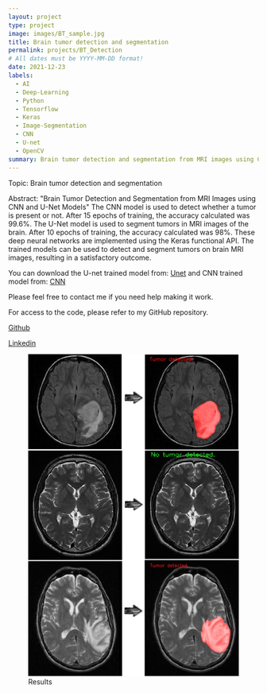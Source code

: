```yaml
---
layout: project
type: project
image: images/BT_sample.jpg
title: Brain tumor detection and segmentation
permalink: projects/BT_Detection
# All dates must be YYYY-MM-DD format!
date: 2021-12-23
labels:
  - AI
  - Deep-Learning
  - Python
  - Tensorflow
  - Keras
  - Image-Segmentation
  - CNN
  - U-net
  - OpenCV
summary: Brain tumor detection and segmentation from MRI images using CNN and Unet models.
---
```

Topic: Brain tumor detection and segmentation

Abstract: 
"Brain Tumor Detection and Segmentation from MRI Images using CNN and U-Net Models"
The CNN model is used to detect whether a tumor is present or not. After 15 epochs of training, the accuracy calculated was 99.6%.
The U-Net model is used to segment tumors in MRI images of the brain. After 10 epochs of training, the accuracy calculated was 98%.
These deep neural networks are implemented using the Keras functional API. The trained models can be used to detect and segment tumors on brain MRI images, resulting in a satisfactory outcome.

You can download the U-net trained model from: [Unet](https://drive.google.com/drive/folders/1qt7l3HOGIwOguWsMKc5fuwG2NGiGOucf?usp=sharing) and CNN trained model from: [CNN](https://drive.google.com/drive/folders/1fXFzMwNG6HrbNp6-GASAgeybeSB3JWCd?usp=sharing)

Please feel free to contact me if you need help making it work.

For access to the code, please refer to my GitHub repository.

[Github](https://github.com/AryaKoureshi/Brain-tumor-detection)

[Linkedin](https://www.linkedin.com/posts/arya-koureshi_brainabrtumor-mri-cnn-activity-6879823236830375936-0new)

<figure class="figure1">
  <img class="figure-img img-fluid z-depth-1" alt="..." src="../images/results.jpg">
  <figcaption class="figure-caption">Results</figcaption>
</figure>

